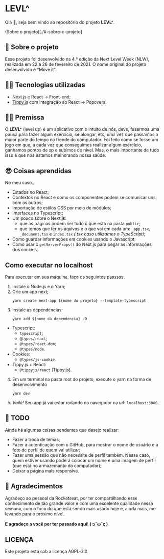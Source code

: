 # LEVL^

Olá 👋, seja bem vindo ao repositório do projeto **LEVL^**.

(Sobre o projeto)[./#-sobre-o-projeto]

## 🤔 Sobre o projeto

Esse projeto foi desenvolvido na 4.ª edição da Next Level Week (NLW), realizada em 22 a 26 de fevereiro de 2021. O nome original do projeto desenvolvido é "Move it".

## 👨‍💻 Tecnologias utilizadas

- Next.js e React -> Front-end;
- [Tippy.js](https://github.com/atomiks/tippyjs-react) com integração ao React -> Popovers.

## 🤸‍♂️ Premissa

O **LEVL^** (level up) é um aplicativo com o intuito de nós, devs, fazermos uma pausa para fazer algum exercício, se alongar, etc, uma vez que passamos a maior parte do tempo na frende do computador. Foi feito como se fosse um jogo em que, a cada vez que conseguimos realizar algum exercício, ganhamos pontos de xp e subimos de nível. Mas, o mais importante de tudo isso é que nós estamos melhorando nossa saúde.

<!-- ### 👀 Imagens do app

![]()

![]()

![]() -->


## 😎 Coisas aprendidas

No meu caso...
- Estados no React;
- Contextos no React e como os componentes podem se comunicar uns com os outros;
- Importação de estilos CSS por meio de módulos;
- Interfaces no Typescript;
- Um pouco sobre o Next.js:
  - que as páginas podem ver tudo o que está na pasta ```public```;
  - que temos que ter os aquivos e o que vai em cada um: ```_app.tsx```, ```_document.tsx``` e ```index.tsx``` *(.tsx caso utilizamos o TypeScript)*;
- Como guardar informações em cookies usando o Javascript;
- Como usar o ```getServerProps()``` do Next.js para pegar as informações dos cookies.

## Como executar no localhost

Para executar em sua máquina, faça os seguintes passsos:
1. Instale o Node.js e o Yarn;
2. Crie um app next;
    ```
    yarn create next-app ${nome do projeto} --template-typescript
    ```
3. Instale as dependencias; 
    ```
    yarn add ${nome da dependencia} -D
    ```
  - Typescript:
    - ```typescript```;
    - ```@types/react```;
    - ```@types/react-dom```;
    - ```@types/node```.
  - Cookies:
    - ```@types/js-cookie```.
  - Tippy.js + React:
    - ```@tippyjs/react``` (Tippy.js).
4. Em um terminal na pasta root do projeto, execute o yarn na forma de desenvolvimento 
   ```
   yarn dev
   ```
5. *Voilá!* Seu app já vai estar rodando no navegador na url: ```localhost:3000```.

## 📝 TODO

Ainda há algumas coisas pendentes que desejo realizar:
- Fazer a troca de temas;
- Fazer a autenticação com o GitHub, para mostrar o nome de usuário e a foto de perfil de quem vai utilizar;
- Fazer uma sessão que não necessite de perfil também. Nesse caso, quem estiver usando poderá colocar um nome e uma imagem de perfil (que está no armazemanto do computador);
- Deixar a página mais responsiva.

## 🙌 Agradecimentos

Agradeço ao pessoal da Rocketseat, por ter compartilhando esse conhecimento de tão grande valor e com uma excelente qualidade nessa semana, com o foco do que está sendo mais usado hoje e, ainda mais, me levando para o próximo nível.

**E agradeço a você por ter passado aqui! (っ˘ω˘ς )**

## LICENÇA

Este projeto está sob a licença AGPL-3.0.
